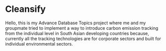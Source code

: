 # Cleansify
Hello, this is my Advance Database Topics project where me and my groupmate tried to implement a way to introduce carbon emission tracking from the individual level in South Asian developing countries because, currently all the tracking technologies are for corporate sectors and built for individual environmental sectors.
